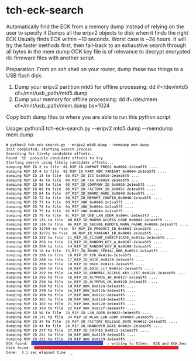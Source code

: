 # tch-eck-search
Automatically find the ECK from a memory dump instead of relying on the user to specify it
Dumps all the eripv2 objects to disk when it finds the right ECK
Usually finds ECK within ~10 seconds. Worst case is ~24 hours.  It will try the faster methods first, then fall-back to an exhaustive search through all bytes in the mem dump
OCK key file is of relevance to decrypt encrypted rbi firmware files with another script 

Preparation:
From an ssh shell on your router, dump these two things to a USB flash disk:
1) Dump your eripv2 partition mtd5 for offline processing: dd if=/dev/mtd5 of=/mnt/usb_path/mtd5.dump  
2) Dump your memory for offline processing: dd if=/dev/mem of=/mnt/usb_path/mem.dump bs=1024

Copy both dump files to where you are able to run this python script 

Usage:
python3 tch-eck-search.py --eripv2 mtd5.dump --memdump mem.dump

![tch eck search screenshot](eck_search_screenshot2.png)
